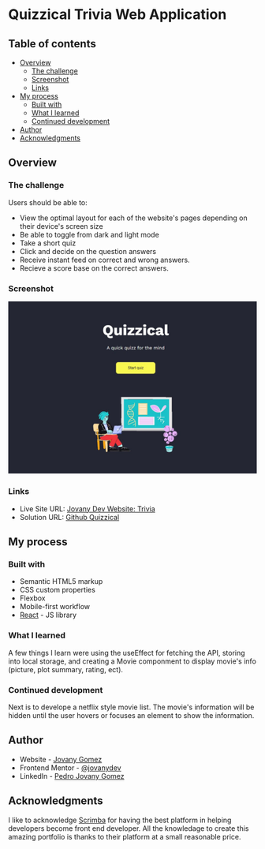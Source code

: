 # Quizzical Trivia Web Application

## Table of contents

- [Overview](#overview)
  - [The challenge](#the-challenge)
  - [Screenshot](#screenshot)
  - [Links](#links)
- [My process](#my-process)
  - [Built with](#built-with)
  - [What I learned](#what-i-learned)
  - [Continued development](#continued-development)
- [Author](#author)
- [Acknowledgments](#acknowledgments)

## Overview

### The challenge

Users should be able to:

- View the optimal layout for each of the website's pages depending on their device's screen size
- Be able to toggle from dark and light mode
- Take a short quiz
- Click and decide on the question answers
- Receive instant feed on correct and wrong answers.
- Recieve a score base on the correct answers.

### Screenshot

<a href="https://jovany.dev/quizzical-trivia"><img src="./quizzical-screenshot.JPG" alt="Front page of quizzical quiz" width="600"/></a>

### Links

- Live Site URL: [Jovany Dev Website: Trivia](https://jovany.dev/quizzical-trivia)
- Solution URL: [Github Quizzical](https://github.com/jovanydev/projects/tree/main/portfolio/src/components/quizzical-trivia)

## My process

### Built with

- Semantic HTML5 markup
- CSS custom properties
- Flexbox
- Mobile-first workflow
- [React](https://reactjs.org/) - JS library

### What I learned

A few things I learn were using the useEffect for fetching the API, storing into local storage, and creating a Movie componment to display movie's info (picture, plot summary, rating, ect).

### Continued development

Next is to develope a netflix style movie list. The movie's information will be hidden until the user hovers or focuses an element to show the information.

## Author

- Website - [Jovany Gomez](jovany.dev)
- Frontend Mentor - [@jovanydev](https://www.frontendmentor.io/profile/jovanydev)
- LinkedIn - [Pedro Jovany Gomez](https://www.linkedin.com/in/itsjovany/)

## Acknowledgments

I like to acknowledge [Scrimba](https://scrimba.com/) for having the best platform in helping developers become front end developer. All the knowledage to create this amazing portfolio is thanks to their platform at a small reasonable price.
